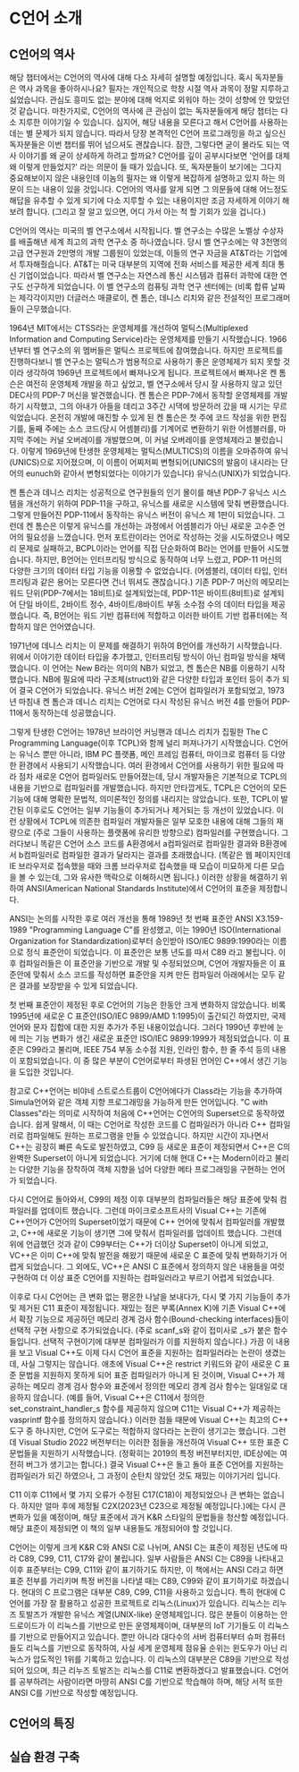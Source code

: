 # C언어 소개

## C언어의 역사

해당 챕터에서는 C언어의 역사에 대해 다소 자세히 설명할 예정입니다. 혹시 독자분들은 역사 과목을 좋아하시나요? 필자는 개인적으로 학창 시절 역사 과목이 정말 지루하고 싫었습니다. 관심도 흥미도 없는 분야에 대해 억지로 외워야 하는 것이 성향에 안 맞았던 것 같습니다. 마찬가지로, C언어의 역사에 큰 관심이 없는 독자분들에게 해당 챕터는 다소 지루한 이야기일 수 있습니다. 심지어, 해당 내용을 모른다고 해서 C언어를 사용하는데는 별 문제가 되지 않습니다. 따라서 당장 본격적인 C언어 프로그래밍을 하고 싶으신 독자분들은 이번 챕터를 뛰어 넘으셔도 괜찮습니다. 잠깐, 그렇다면 굳이 몰라도 되는 역사 이야기를 왜 굳이 상세하게 하려고 할까요? C언어를 깊이 공부시다보면 '언어를 대체 왜 이렇게 만들었지?' 라는 의문이 들 때가 있습니다. 또, 독자분들이 보기에는 그다지 중요해보이지 않은 내용인데 이놈의 필자는 왜 이렇게 복잡하게 설명하고 있지 하는 의문이 드는 내용이 있을 것입니다. C언어의 역사를 알게 되면 그 의문들에 대해 어느정도 해답을 유추할 수 있게 되기에 다소 지루할 수 있는 내용이지만 조금 자세하게 이야기 해보려 합니다. (그리고 잘 알고 있으면, 어디 가서 아는 척 할 기회가 있을 겁니다.) 

C언어의 역사는 미국의 벨 연구소에서 시작됩니다. 벨 연구소는 수많은 노벨상 수상자를 배출해낸 세계 최고의 과학 연구소 중 하나였습니다. 당시 벨 연구소에는 약 3천명의 고급 연구원과 2만명의 개발 그룹원이 있었는데, 이들의 연구 자금을 AT&T라는 기업에서 투자해줬습니다. AT&T는 미국 대부분의 지역에 전화 서비스를 제공한 세계 최대 통신 기업이었습니다. 따라서 벨 연구소는 자연스레 통신 시스템과 컴퓨터 과학에 대한 연구도 선구하게 되었습니다. 이 벨 연구소의 컴퓨팅 과학 연구 센터에는 (비록 합류 날짜는 제각각이지만) 더글러스 매클로이, 켄 톰슨, 데니스 리치와 같은 전설적인 프로그래머들이 근무했습니다.

1964년 MIT에서는 CTSS라는 운영체제를 개선하여 멀틱스(Multiplexed Information and Computing Service)라는 운영체제를 만들기 시작했습니다. 1966년부터 벨 연구소의 위 멤버들은 멀틱스 프로젝트에 참여했습니다. 하지만 프로젝트를 진행하다보니 벨 연구소는 멀틱스가 범용적으로 사용하기 좋은 운영체제가 되지 못할 것이라 생각하여 1969년 프로젝트에서 빠져나오게 됩니다. 프로젝트에서 빠져나온 켄 톰슨은 여전히 운영체제 개발을 하고 싶었고, 벨 연구소에서 당시 잘 사용하지 않고 있던 DEC사의 PDP-7 머신을 발견했습니다. 켄 톰슨은 PDP-7에서 동작할 운영체제를 개발하기 시작했고, 그의 아내가 아들을 데리고 3주간 시댁에 방문하러 갔을 때 시기는 무르익었습니다. 온전히 개발에 매진할 수 있게 된 켄 톰슨은 첫 주에 코드 작성을 위한 편집기를, 둘째 주에는 소스 코드(당시 어셈블리)를 기계어로 변환하기 위한 어셈블러를, 마지막 주에는 커널 오버레이를 개발했으며, 이 커널 오버레이를 운영체제라고 불렀습니다. 이렇게 1969년에 탄생한 운영체제는 멀틱스(MULTICS)의 이름을 오마쥬하여 유닉(UNICS)으로 지어졌으며, 이 이름이 어찌저찌 변형되어(UNICS의 발음이 내시라는 단어의 eunuch와 같아서 변형되었다는 이야기가 있습니다) 유닉스(UNIX)가 되었습니다.

켄 톰슨과 데니스 리치는 성공적으로 연구원들의 인기 몰이를 해낸 PDP-7 유닉스 시스템을 개선하기 위하여 PDP-11을 구하고, 유닉스를 새로운 시스템에 맞춰 변환했습니다. 그렇게 만들어진 PDP-11에서 동작하는 유닉스 버전이 유닉스 제 1판이 되었습니다. 그런데 켄 톰슨은 이렇게 유닉스를 개선하는 과정에서 어셈블리가 아닌 새로운 고수준 언어의 필요성을 느꼈습니다. 먼저 포트란이라는 언어로 작성하는 것을 시도하였으나 메모리 문제로 실패하고, BCPL이라는 언어를 직접 단순화하여 B라는 언어를 만들어 시도했습니다. 하지만, B언어는 인터프리팅 방식으로 동작하여 너무 느렸고, PDP-11 머신의 다양한 크기의 데이터 타입 기능을 이용할 수 없었습니다. (어셈블리, 데이터 타입, 인터프리팅과 같은 용어는 모른다면 건너 뛰셔도 괜찮습니다.) 기존 PDP-7 머신의 메모리는 워드 단위(PDP-7에서는 18비트)로 설계되었는데, PDP-11은 바이트(8비트)로 설계되어 단일 바이트, 2바이트 정수, 4바이트/8바이트 부동 소수점 수의 데이터 타입을 제공했습니다. 즉, B언어는 워드 기반 컴퓨터에 적합하고 이러한 바이트 기반 컴퓨터에는 적합하지 않은 언어였습니다.

1971년에 데니스 리치는 이 문제를 해결하기 위하여 B언어를 개선하기 시작했습니다. 위에서 이야기한 데이터 타입을 추가했고, 인터프리팅 방식이 아닌 컴파일 방식을 채택했습니다. 이 언어는 New B라는 의미의 NB가 되었고, 켄 톰슨은 NB를 이용하기 시작했습니다. NB에 필요에 따라 구조체(struct)와 같은 다양한 타입과 포인터 등이 추가 되어 결국 C언어가 되었습니다. 유닉스 버전 2에는 C언어 컴파일러가 포함되었고, 1973년 마침내 켄 톰슨과 데니스 리치는 C언어로 다시 작성된 유닉스 버전 4를 만들어 PDP-11에서 동작하는데 성공했습니다.

그렇게 탄생한 C언어는 1978년 브라이언 커닝핸과 데니스 리치가 집필한 The C Programming Language(이후 TCPL)와 함께 널리 퍼져나가기 시작했습니다. C언어는 유닉스 뿐만 아니라, IBM PC 플랫폼, 메인 프레임 컴퓨터, 마이크로 컴퓨터 등 다양한 환경에서 사용되기 시작했습니다. 여러 환경에서 C언어를 사용하기 위한 필요에 따라 점차 새로운 C언어 컴파일러도 만들어졌는데, 당시 개발자들은 기본적으로 TCPL의 내용을 기반으로 컴파일러를 개발했습니다. 하지만 안타깝게도, TCPL은 C언어의 모든 기능에 대해 명확한 문법적, 의미론적인 정의를 내리지는 않았습니다. 또한, TCPL이 발간된 이후로도 C언어는 일부 기능들이 추가되거나 제거되는 등 개선이 있었습니다. 이런 상황에서 TCPL에 의존한 컴파일러 개발자들은 일부 모호한 내용에 대해 그들의 재량으로 (주로 그들이 사용하는 플랫폼에 유리한 방향으로) 컴파일러를 구현했습니다. 그러다보니 똑같은 C언어 소스 코드를 A환경에서 a컴파일러로 컴파일한 결과와 B환경에서 b컴파일러로 컴파일한 결과가 달라지는 결과를 초래했습니다. (똑같은 웹 페이지인데 IE 브라우저로 접속했을 때와 크롬 브라우저로 접속했을 때 모습이 미묘하게 다른 모습을 볼 수 있는데, 그와 유사한 맥락으로 이해하시면 됩니다.) 이러한 상황을 해결하기 위하여 ANSI(American National Standards Institute)에서 C언어의 표준을 제정합니다.

ANSI는 논의를 시작한 후로 여러 개선을 통해 1989년 첫 번째 표준안 ANSI X3.159-1989 "Programming Language C"를 완성했고, 이는 1990년 ISO(International Organization for Standardization)로부터 승인받아 ISO/IEC 9899:1990라는 이름으로 정식 표준안이 되었습니다. 이 표준안은 보통 년도를 따서 C89 라고 불립니다. 이후 컴파일러들은 이 표준안을 기반으로 개발 및 수정되었으며, C언어 개발자들은 이 표준안에 맞춰서 소스 코드를 작성하면 표준안을 지켜 만든 컴파일러 아래에서는 모두 같은 결과를 보장받을 수 있게 되었습니다.

첫 번째 표준안이 제정된 후로 C언어의 기능은 한동안 크게 변화하지 않았습니다. 비록 1995년에 새로운 C 표준안(ISO/IEC 9899/AMD 1:1995)이 출간되긴 하였지만, 국제 언어와 문자 집합에 대한 지원 추가가 주된 내용이었습니다. 그러다 1990년 후반에 눈에 띄는 기능 변화가 생긴 새로운 표준안 ISO/IEC 9899:1999가 제정되었습니다. 이 표준은 C99라고 불리며, IEEE 754 부동 소수점 지원, 인라인 함수, 한 줄 주석 등의 내용이 포함되었습니다. 이 중 많은 부분이 C언어로부터 파생된 언어인 C++에서 생긴 기능을 도입한 것입니다.

참고로 C++언어는 비야네 스트로스트룹이 C언어에다가 Class라는 기능을 추가하여 Simula언어와 같은 객체 지향 프로그래밍을 가능하게 만든 언어입니다. "C with Classes"라는 의미로 시작하여 처음에 C++언어는 C언어의 Superset으로 동작하였습니다. 쉽게 말해서, 이 때는 C언어로 작성한 코드를 C 컴파일러가 아니라 C++ 컴파일러로 컴파일해도 원하는 프로그램을 만들 수 있었습니다. 하지만 시간이 지나면서 C++는 굉장히 빠른 속도로 발전하였고, C99 등 새로운 표준이 제정되면서 C++은 C의 완벽한 Superset이 아니게 되었습니다. 거기에 더해 현대 C++는 Modern이라고 불리는 다양한 기능을 장착하여 객체 지향을 넘어 다양한 메타 프로그래밍을 구현하는 언어가 되었습니다.

다시 C언어로 돌아와서, C99의 제정 이후 대부분의 컴파일러들은 해당 표준에 맞춰 컴파일러를 업데이트 했습니다. 그런데 마이크로소프트사의 Visual C++는 기존에 C++언어가 C언어의 Superset이었기 때문에 C++ 언어에 맞춰서 컴파일러를 개발했고, C++에 새로운 기능이 생기면 그에 맞춰서 컴파일러를 업데이트 했습니다. 그런데 위에 언급했던 것과 같이 C99부터는 C++가 더이상 Superset이 아니게 되었고, VC++은 이미 C++에 맞춰 발전을 해왔기 때문에 새로운 C 표준에 맞춰 변화하기가 어렵게 되었습니다. 그 외에도, VC++은 ANSI C 표준에서 정의하지 않은 내용들을 여럿 구현하여 더 이상 표준 C언어를 지원하는 컴파일러라고 부르기 어렵게 되었습니다.

이후로 다시 C언어는 큰 변화 없는 평온한 나날을 보내다가, 다시 몇 가지 기능들이 추가 및 제거된 C11 표준이 제정됩니다. 재밌는 점은 부록(Annex K)에 기존 Visual C++에서 확장 기능으로 제공하던 메모리 경계 검사 함수(Bound-checking interfaces)들이 선택적 구현 사항으로 추가되었습니다. (주로 scanf_s와 같이 접미사로 _s가 붙은 함수들입니다. 선택적 구현이기에 대부분 컴파일러가 이를 지원하지 않습니다.) 가끔 이 내용을 보고 Visual C++도 이제 다시 C언어 표준을 지원하는 컴파일러라는 논란이 생겼는데, 사실 그렇지는 않습니다. 애초에 Visual C++은 restrict 키워드와 같이 새로운 C 표준 문법을 지원하지 못하게 되어 표준 컴파일러가 아니게 된 것이며, Visual C++가 제공하는 메모리 경계 검사 함수와 표준에서 정의한 메모리 경계 검사 함수는 일대일로 대응하지 않습니다. (예를 들어, Visual C++은 C11에서 정의한 set_constraint_handler_s 함수를 제공하지 않으며 C11는 Visual C++가 제공하는 vasprintf 함수를 정의하지 않습니다.) 이러한 점들 때문에 Visual C++는 최고의 C++ 도구 중 하나지만, C언어 도구로는 적합하지 않다라는 논란이 생기고는 했습니다. 그런데 Visual Studio 2022 버전부터는 이러한 점들을 개선하여 Visual C++ 또한 표준 C 문법들을 지원하기 시작했습니다. (정확히는 2019의 특정 버전부터지만, IDE상에는 여전히 버그가 생기고는 합니다.) 결국 Visual C++은 돌고 돌아 표준 C언어를 지원하는 컴파일러가 되긴 하였으나, 그 과정이 순탄치 않았던 것도 재밌는 이야기거리 입니다.

C11 이후 C11에서 몇 가지 오류가 수정된 C17(C18)이 제정되었으나 큰 변화는 없습니다. 하지만 얼마 후에 제정될 C2X(2023년 C23으로 제정될 예정입니다.)에는 다시 큰 변화가 있을 예정이며, 해당 표준에서 과거 K&R 스타일의 문법들을 청산할 예정입니다. 해당 표준이 제정되면 이 책의 일부 내용들도 개정되어야 할 것입니다.

C언어는 이렇게 크게 K&R C와 ANSI C로 나뉘며, ANSI C는 표준이 제정된 년도에 따라 C89, C99, C11, C17와 같이 불립니다. 일부 사람들은 ANSI C는 C89을 나타내고 이후 표준부터는 C99, C11와 같이 표기하기도 하지만, 이 책에서는 ANSI C라고 하면 표준 전부를 가리키며 특정 버전을 나타낼 때는 C89, C99와 같이 표기하기로 하겠습니다. 현대의 C 프로그램은 대부분 C89, C99, C11을 사용하고 있습니다. 특히 현대에 C언어를 가장 잘 활용하고 성공한 프로젝트로 리눅스(Linux)가 있습니다. 리눅스는 리누즈 토발즈가 개발한 유닉스 계열(UNIX-like) 운영체제입니다. 많은 분들이 이용하는 안드로이드가 이 리눅스를 기반으로 만든 운영체제이며, 대부분의 IoT 기기들도 이 리눅스를 기반으로 만들어지고 있습니다. 뿐만 아니라 대다수의 서버 컴퓨터부터 슈퍼 컴퓨터들도 리눅스를 기반으로 동작하여, 사실 세계 운영체제 점유율 순위는 윈도우가 아닌 리눅스가 압도적인 1위를 기록하고 있습니다. 이 리눅스의 대부분은 C89을 기반으로 작성되어 있으며, 최근 리누즈 토발즈는 리눅스를 C11로 변환하겠다고 발표했습니다. C언어를 공부하려는 사람이라면 마땅히 ANSI C를 기반으로 학습해야 하며, 해당 서적 또한 ANSI C를 기반으로 작성할 예정입니다.

## C언어의 특징

## 실습 환경 구축
